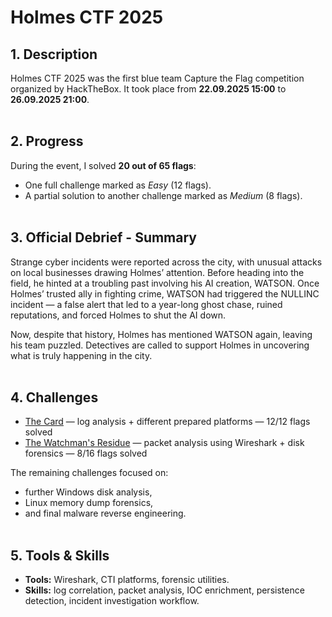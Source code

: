 # Holmes CTF 2025

## 1. Description

Holmes CTF 2025 was the first blue team Capture the Flag competition organized by HackTheBox. It took place from **22.09.2025 15:00** to **26.09.2025 21:00**.<br><br>

## 2. Progress

During the event, I solved **20 out of 65 flags**:  
- One full challenge marked as *Easy* (12 flags).  
- A partial solution to another challenge marked as *Medium* (8 flags).<br><br>

## 3. Official Debrief - Summary

Strange cyber incidents were reported across the city, with unusual attacks on local businesses drawing Holmes’ attention. Before heading into the field, he hinted at a troubling past involving his AI creation, WATSON. Once Holmes’ trusted ally in fighting crime, WATSON had triggered the NULLINC incident — a false alert that led to a year-long ghost chase, ruined reputations, and forced Holmes to shut the AI down.

Now, despite that history, Holmes has mentioned WATSON again, leaving his team puzzled. Detectives are called to support Holmes in uncovering what is truly happening in the city.<br><br>

## 4. Challenges

- [The Card](challenge-01-the-card/README.md) — log analysis + different prepared platforms — 12/12 flags solved  
- [The Watchman's Residue](challenge-02-the-watchmans-residue/README.md) — packet analysis using Wireshark + disk forensics — 8/16 flags solved

The remaining challenges focused on:  
- further Windows disk analysis,  
- Linux memory dump forensics,  
- and final malware reverse engineering.<br><br>

## 5. Tools & Skills

- **Tools:** Wireshark, CTI platforms, forensic utilities.  
- **Skills:** log correlation, packet analysis, IOC enrichment, persistence detection, incident investigation workflow.<br><br>
